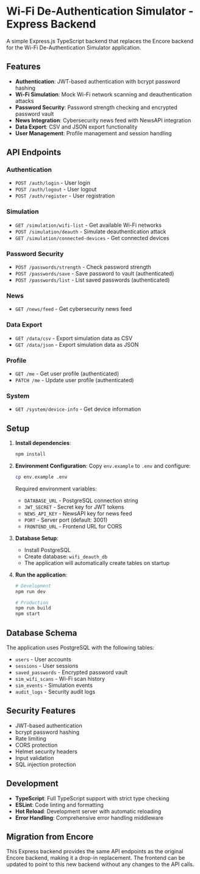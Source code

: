 # Wi-Fi De-Authentication Simulator - Express Backend

A simple Express.js TypeScript backend that replaces the Encore backend for the Wi-Fi De-Authentication Simulator application.

## Features

- **Authentication**: JWT-based authentication with bcrypt password hashing
- **Wi-Fi Simulation**: Mock Wi-Fi network scanning and deauthentication attacks
- **Password Security**: Password strength checking and encrypted password vault
- **News Integration**: Cybersecurity news feed with NewsAPI integration
- **Data Export**: CSV and JSON export functionality
- **User Management**: Profile management and session handling

## API Endpoints

### Authentication
- `POST /auth/login` - User login
- `POST /auth/logout` - User logout  
- `POST /auth/register` - User registration

### Simulation
- `GET /simulation/wifi-list` - Get available Wi-Fi networks
- `POST /simulation/deauth` - Simulate deauthentication attack
- `GET /simulation/connected-devices` - Get connected devices

### Password Security
- `POST /passwords/strength` - Check password strength
- `POST /passwords/save` - Save password to vault (authenticated)
- `POST /passwords/list` - List saved passwords (authenticated)

### News
- `GET /news/feed` - Get cybersecurity news feed

### Data Export
- `GET /data/csv` - Export simulation data as CSV
- `GET /data/json` - Export simulation data as JSON

### Profile
- `GET /me` - Get user profile (authenticated)
- `PATCH /me` - Update user profile (authenticated)

### System
- `GET /system/device-info` - Get device information

## Setup

1. **Install dependencies**:
   ```bash
   npm install
   ```

2. **Environment Configuration**:
   Copy `env.example` to `.env` and configure:
   ```bash
   cp env.example .env
   ```

   Required environment variables:
   - `DATABASE_URL` - PostgreSQL connection string
   - `JWT_SECRET` - Secret key for JWT tokens
   - `NEWS_API_KEY` - NewsAPI key for news feed
   - `PORT` - Server port (default: 3001)
   - `FRONTEND_URL` - Frontend URL for CORS

3. **Database Setup**:
   - Install PostgreSQL
   - Create database: `wifi_deauth_db`
   - The application will automatically create tables on startup

4. **Run the application**:
   ```bash
   # Development
   npm run dev

   # Production
   npm run build
   npm start
   ```

## Database Schema

The application uses PostgreSQL with the following tables:
- `users` - User accounts
- `sessions` - User sessions
- `saved_passwords` - Encrypted password vault
- `sim_wifi_scans` - Wi-Fi scan history
- `sim_events` - Simulation events
- `audit_logs` - Security audit logs

## Security Features

- JWT-based authentication
- bcrypt password hashing
- Rate limiting
- CORS protection
- Helmet security headers
- Input validation
- SQL injection protection

## Development

- **TypeScript**: Full TypeScript support with strict type checking
- **ESLint**: Code linting and formatting
- **Hot Reload**: Development server with automatic reloading
- **Error Handling**: Comprehensive error handling middleware

## Migration from Encore

This Express backend provides the same API endpoints as the original Encore backend, making it a drop-in replacement. The frontend can be updated to point to this new backend without any changes to the API calls.

